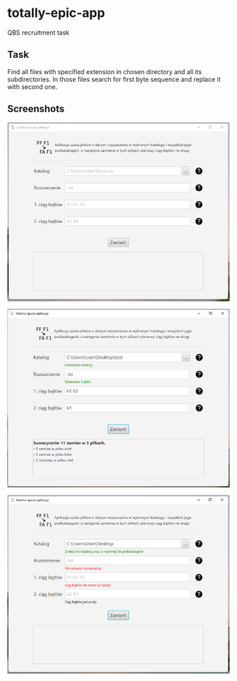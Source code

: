# totally-epic-app

QBS recruitment task

## Task

Find all files with specified extension in chosen directory and all its subdirectories. In those files search for first byte sequence and replace it with second one.

## Screenshots

![](screenshots/screenshot1.png)

![](screenshots/screenshot2.png)

![](screenshots/screenshot3.png)
